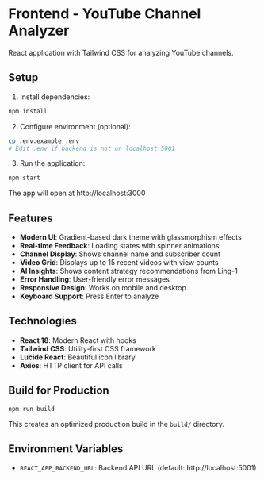 # Frontend - YouTube Channel Analyzer

React application with Tailwind CSS for analyzing YouTube channels.

## Setup

1. Install dependencies:
```bash
npm install
```

2. Configure environment (optional):
```bash
cp .env.example .env
# Edit .env if backend is not on localhost:5001
```

3. Run the application:
```bash
npm start
```

The app will open at http://localhost:3000

## Features

- **Modern UI**: Gradient-based dark theme with glassmorphism effects
- **Real-time Feedback**: Loading states with spinner animations
- **Channel Display**: Shows channel name and subscriber count
- **Video Grid**: Displays up to 15 recent videos with view counts
- **AI Insights**: Shows content strategy recommendations from Ling-1
- **Error Handling**: User-friendly error messages
- **Responsive Design**: Works on mobile and desktop
- **Keyboard Support**: Press Enter to analyze

## Technologies

- **React 18**: Modern React with hooks
- **Tailwind CSS**: Utility-first CSS framework
- **Lucide React**: Beautiful icon library
- **Axios**: HTTP client for API calls

## Build for Production

```bash
npm run build
```

This creates an optimized production build in the `build/` directory.

## Environment Variables

- `REACT_APP_BACKEND_URL`: Backend API URL (default: http://localhost:5001)
